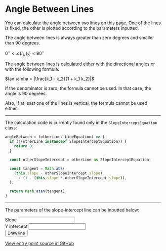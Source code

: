 # Angle Between Lines

You can calculate the angle between two lines on this page.
One of the lines is fixed, the other is plotted according to
the parameters inputted.

The angle between lines is always greater than zero degrees and
smaller than 90 degrees.

$0^\circ < \angle (l_1, l_2) < 90^\circ$

The angle between lines is calculated either with the directional
angles or with the following formula:

$tan \alpha = |\frac{k_1 - k_2}{1 + k_1 k_2}|$

If the denominator is zero, the formula cannot be used. In that
case, the angle is 90 degrees.

Also, if at least one of the lines is vertical, the formula cannot be
used either.

<hr />

The calculation code is currently found only in the `SlopeInterceptEquation`
class:

```typescript
angleBetween = (otherLine: LineEquation) => {
  if (!(otherLine instanceof SlopeInterceptEquation)) {
    return 0;
  }

  const otherSlopeIntercept = otherLine as SlopeInterceptEquation;

  const tangent = Math.abs(
    (this.slope - otherSlopeIntercept.slope)
      / (1 - (this.slope * otherSlopeIntercept.slope)),
  );

  return Math.atan(tangent);
}
```

<hr />

The parameters of the slope-intercept line can be inputted below:

<div class="form-group">
  <label for="k">Slope</label>
  <input type="number" step="0.1" id="k" class="form-control" />
</div>

<div class="form-group">
  <label for="b">Y intercept</label>
  <input type="number" step="0.1" id="b" class="form-control" />
</div>

<div>
  <button id="drawButton" type="button" class="btn btn-dark">Draw line</button>
</div>

[View entry point source in GitHub](https://github.com/mkkekkonen/TS-Math/blob/master/math/src/entryPoints/1_3_2_anglelines.ts)
